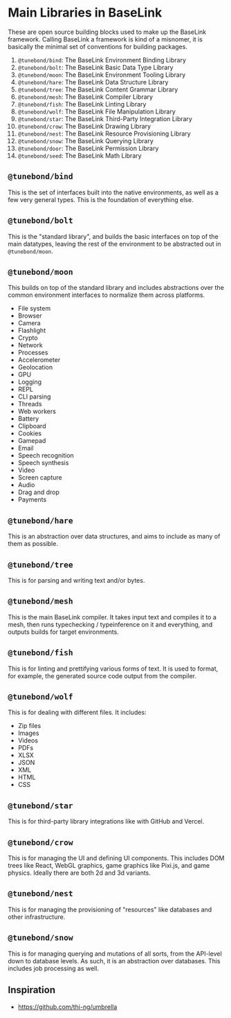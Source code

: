 # Main Libraries in BaseLink

These are open source building blocks used to make up the BaseLink
framework. Calling BaseLink a framework is kind of a misnomer, it is
basically the minimal set of conventions for building packages.

1. `@tunebond/bind`: The BaseLink Environment Binding Library
1. `@tunebond/bolt`: The BaseLink Basic Data Type Library
1. `@tunebond/moon`: The BaseLink Environment Tooling Library
1. `@tunebond/hare`: The BaseLink Data Structure Library
1. `@tunebond/tree`: The BaseLink Content Grammar Library
1. `@tunebond/mesh`: The BaseLink Compiler Library
1. `@tunebond/fish`: The BaseLink Linting Library
1. `@tunebond/wolf`: The BaseLink File Manipulation Library
1. `@tunebond/star`: The BaseLink Third-Party Integration Library
1. `@tunebond/crow`: The BaseLink Drawing Library
1. `@tunebond/nest`: The BaseLink Resource Provisioning Library
1. `@tunebond/snow`: The BaseLink Querying Library
1. `@tunebond/door`: The BaseLink Permission Library
1. `@tunebond/seed`: The BaseLink Math Library

## `@tunebond/bind`

This is the set of interfaces built into the native environments, as
well as a few very general types. This is the foundation of everything
else.

## `@tunebond/bolt`

This is the "standard library", and builds the basic interfaces on top
of the main datatypes, leaving the rest of the environment to be
abstracted out in `@tunebond/moon`.

## `@tunebond/moon`

This builds on top of the standard library and includes abstractions
over the common environment interfaces to normalize them across
platforms.

- File system
- Browser
- Camera
- Flashlight
- Crypto
- Network
- Processes
- Accelerometer
- Geolocation
- GPU
- Logging
- REPL
- CLI parsing
- Threads
- Web workers
- Battery
- Clipboard
- Cookies
- Gamepad
- Email
- Speech recognition
- Speech synthesis
- Video
- Screen capture
- Audio
- Drag and drop
- Payments

## `@tunebond/hare`

This is an abstraction over data structures, and aims to include as many
of them as possible.

## `@tunebond/tree`

This is for parsing and writing text and/or bytes.

## `@tunebond/mesh`

This is the main BaseLink compiler. It takes input text and compiles it
to a mesh, then runs typechecking / typeinference on it and everything,
and outputs builds for target environments.

## `@tunebond/fish`

This is for linting and prettifying various forms of text. It is used to
format, for example, the generated source code output from the compiler.

## `@tunebond/wolf`

This is for dealing with different files. It includes:

- Zip files
- Images
- Videos
- PDFs
- XLSX
- JSON
- XML
- HTML
- CSS

## `@tunebond/star`

This is for third-party library integrations like with GitHub and
Vercel.

## `@tunebond/crow`

This is for managing the UI and defining UI components. This includes
DOM trees like React, WebGL graphics, game graphics like Pixi.js, and
game physics. Ideally there are both 2d and 3d variants.

## `@tunebond/nest`

This is for managing the provisioning of "resources" like databases and
other infrastructure.

## `@tunebond/snow`

This is for managing querying and mutations of all sorts, from the
API-level down to database levels. As such, it is an abstraction over
databases. This includes job processing as well.

## Inspiration

- https://github.com/thi-ng/umbrella
